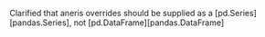 Clarified that aneris overrides should be supplied as a [pd.Series][pandas.Series], not [pd.DataFrame][pandas.DataFrame]
